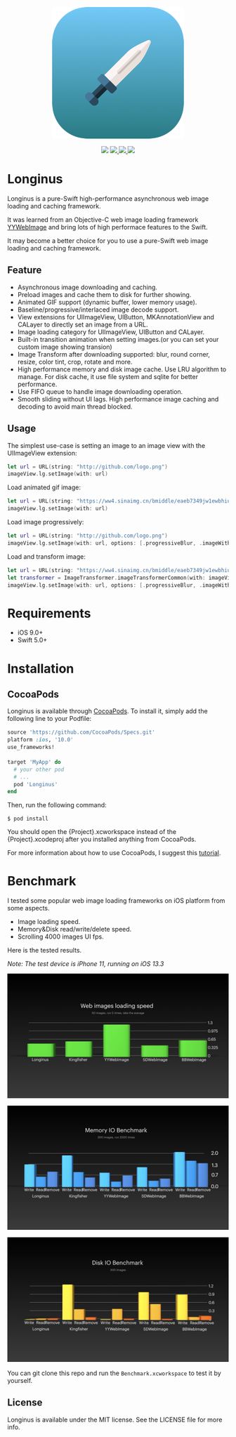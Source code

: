 <p align="center">
<a href="https://github.com/KittenYang/Longinus">
<img src="Assets/Logo.png" alt="Longinus" />
</a>
</p>
<p align="center">
  <a href="https://travis-ci.org/kittenyang@icloud.com/Longinus">
    <a href="https://github.com/KittenYang/Longinus/actions?query=workflow%3Abuild"><img src="https://img.shields.io/github/workflow/status/KittenYang/Longinus/build/master?style=for-the-badge"></a>
  </a>
  <a href="https://cocoapods.org/pods/Longinus">
    <img src="https://img.shields.io/cocoapods/v/Longinus.svg?style=for-the-badge"/>
  </a>
  <a href="https://cocoapods.org/pods/Longinus">
    <img src="https://img.shields.io/cocoapods/l/Longinus.svg?style=for-the-badge"/>
  </a>
  <a href="https://cocoapods.org/pods/Longinus">
    <img src="https://img.shields.io/cocoapods/p/Longinus.svg?style=for-the-badge"/>
  </a>
</p>


# Longinus
Longinus is a pure-Swift high-performance asynchronous web image loading and caching framework.

It was learned from an Objective-C web image loading framework [YYWebImage](https://github.com/ibireme/YYWebImage) and bring lots of high performace features to the Swift.

It may become a better choice for you to use a pure-Swift web image loading and caching framework.

## Feature
* Asynchronous image downloading and caching.
* Preload images and cache them to disk for further showing.
* Animated GIF support (dynamic buffer, lower memory usage).
* Baseline/progressive/interlaced image decode support.
* View extensions for UIImageView, UIButton, MKAnnotationView and CALayer to directly set an image from a URL.
* Image loading category for UIImageView, UIButton and CALayer.
* Built-in transition animation when setting images.(or you can set your custom image showing transion)
* Image Transform after downloading supported: blur, round corner, resize, color tint, crop, rotate and more.
* High performance memory and disk image cache. Use LRU algorithm to manage. For disk cache, it use file system and sqlite for better performance.
* Use FIFO queue to handle image downloading operation.
* Smooth sliding without UI lags. High performance image caching and decoding to avoid main thread blocked.

## Usage

The simplest use-case is setting an image to an image view with the UIImageView extension:
```swift
let url = URL(string: "http://github.com/logo.png")
imageView.lg.setImage(with: url)
```
Load animated gif image:
```swift
let url = URL(string: "https://ww4.sinaimg.cn/bmiddle/eaeb7349jw1ewbhiu69i2g20b4069e86.gif")
imageView.lg.setImage(with: url)
```
Load image progressively:
```swift
let url = URL(string: "http://github.com/logo.png")
imageView.lg.setImage(with: url, options: [.progressiveBlur, .imageWithFadeAnimation])
```
Load and transform image:
```swift
let url = URL(string: "https://ww4.sinaimg.cn/bmiddle/eaeb7349jw1ewbhiu69i2g20b4069e86.gif")
let transformer = ImageTransformer.imageTransformerCommon(with: imageView.frame.size, borderWidth: 2.0, borderColor: .white)
imageView.lg.setImage(with: url, options: [.progressiveBlur, .imageWithFadeAnimation], transformer: transformer)
```

# Requirements
* iOS 9.0+
* Swift 5.0+

# Installation
## CocoaPods

Longinus is available through [CocoaPods](https://cocoapods.org). To install it, simply add the following line to your Podfile:
```ruby
source 'https://github.com/CocoaPods/Specs.git'
platform :ios, '10.0'
use_frameworks!

target 'MyApp' do
  # your other pod
  # ...
  pod 'Longinus'
end
```
Then, run the following command:

```
$ pod install
```

You should open the {Project}.xcworkspace instead of the {Project}.xcodeproj after you installed anything from CocoaPods.

For more information about how to use CocoaPods, I suggest this [tutorial](http://www.raywenderlich.com/64546/introduction-to-cocoapods-2).

# Benchmark
I tested some popular web image loading frameworks on iOS platform from some aspects.
* Image loading speed. 
* Memory&Disk read/write/delete speed.
* Scrolling 4000 images UI fps.

Here is the tested results. 

*Note: The test device is iPhone 11, running on iOS 13.3*

![](Assets/Image_loading_speed_benchmark.jpeg)

![](Assets/Memory_IO_benchmark.jpeg)

![](Assets/Disk_IO_benchmark.jpeg)


You can git clone this repo and run the `Benchmark.xcworkspace` to test it by yourself.

## License

Longinus is available under the MIT license. See the LICENSE file for more info.

